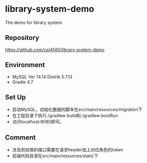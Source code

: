 # library-system-demo
The demo for library system

## Repository
https://github.com/cai4560/library-system-demo

## Environment
+ MySQL Ver 14.14 Distrib 5.7.13
+ Gradle 4.7

## Set Up
+ 启动MySQL，初始化数据的脚本在src/main/resources/migration下
+ 在工程目录下执行./gradlew build和./gradlew bootRun
+ 访问localhost:8080即可。

## Comment
+ 涉及到权限的接口需要在请求header加上对应角色的token
+ 前端代码目录在src/main/resources/static下
